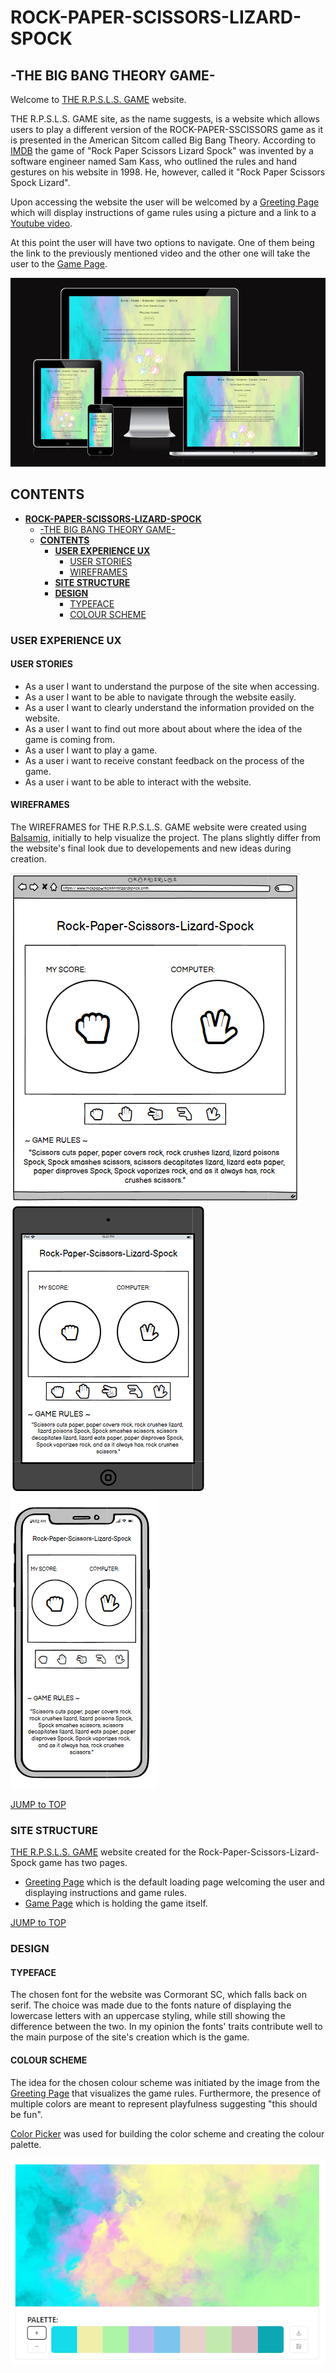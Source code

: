 # **ROCK-PAPER-SCISSORS-LIZARD-SPOCK**
## -THE BIG BANG THEORY GAME-

Welcome to [THE R.P.S.L.S. GAME](https://vivhubb.github.io/bbtheory-game/) website.

THE R.P.S.L.S. GAME site, as the name suggests, is a website which allows users to play a different version of the ROCK-PAPER-SSCISSORS game as it is presented in the American Sitcom called Big Bang Theory. According to [IMDB](https://m.imdb.com/title/tt1256039/trivia/?ref_=tt_ql_trv) the game of "Rock Paper Scissors Lizard Spock" was invented by a software engineer named Sam Kass, who outlined the rules and hand gestures on his website in 1998. He, however, called it "Rock Paper Scissors Spock Lizard".

Upon accessing the website the user will be welcomed by a [Greeting Page](https://vivhubb.github.io/bbtheory-game/) which will display instructions of game rules using a picture and a link to a [Youtube video](https://www.youtube.com/watch?v=x5Q6-wMx-K8").

At this point the user will have two options to navigate. One of them being the link to the previously mentioned video and the other one will take the user to the [Game Page](https://vivhubb.github.io/bbtheory-game/game.html).

![responsive image](/assets/readme.images/responsive0.png)

## **CONTENTS**

<!-- TOC -->

- [**ROCK-PAPER-SCISSORS-LIZARD-SPOCK**](#rock-paper-scissors-lizard-spock)
    - [-THE BIG BANG THEORY GAME-](#-the-big-bang-theory-game-)
    - [**CONTENTS**](#contents)
        - [**USER EXPERIENCE UX**](#user-experience-ux)
            - [USER STORIES](#user-stories)
            - [WIREFRAMES](#wireframes)
        - [**SITE STRUCTURE**](#site-structure)
        - [**DESIGN**](#design)
            - [TYPEFACE](#typeface)
            - [COLOUR SCHEME](#colour-scheme)

<!-- /TOC -->

### **USER EXPERIENCE UX**

#### USER STORIES

* As a user I want to understand the purpose of the site when accessing.
* As a user I want to be able to navigate through the website easily.
* As a user I want to clearly understand the information provided on the website.
* As a user I want to find out more about about where the idea of the game is coming from.
* As a user I want to play a game.
* As a user i want to receive constant feedback on the process of the game.
* As a user i want to be able to interact with the website.

#### WIREFRAMES

The WIREFRAMES for THE R.P.S.L.S. GAME website were created using [Balsamiq](https://balsamiq.com/), initially to help visualize the project. The plans slightly differ from the website's final look due to developements and new ideas during creation.

![wireframes01](/assets/readme.images/wireframes01.png) <br>
![wireframes02](/assets/readme.images/wireframes02.png) &emsp;
![wireframes03](/assets/readme.images/wireframes03.png)

[JUMP to TOP](<#contents>)

### **SITE STRUCTURE**

[THE R.P.S.L.S. GAME](https://vivhubb.github.io/bbtheory-game/) website created for the Rock-Paper-Scissors-Lizard-Spock game has two pages.

* [Greeting Page](https://vivhubb.github.io/bbtheory-game/) which is the default loading page welcoming the user and displaying instructions and game rules.
* [Game Page](https://vivhubb.github.io/bbtheory-game/game.html) which is holding the game itself.

[JUMP to TOP](<#contents>)

### **DESIGN**

#### TYPEFACE

The chosen font for the website was Cormorant SC, which falls back on serif. The choice was made due to the fonts nature of displaying the lowercase letters with an uppercase styling, while still showing the difference between the two. In my opinion the fonts' traits contribute well to the main purpose of the site's creation which is the game.

#### COLOUR SCHEME

The idea for the chosen colour scheme was initiated by the image from the [Greeting Page](https://vivhubb.github.io/bbtheory-game/) that visualizes the game rules. Furthermore, the presence of multiple colors are meant to represent playfulness suggesting "this should be fun".

[Color Picker](https://imagecolorpicker.com/en) was used for building the color scheme and creating the colour palette.

![colour palette](/assets/readme.images/palette.png)